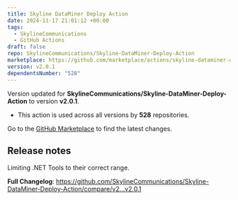 ```yaml
---
title: Skyline DataMiner Deploy Action
date: 2024-11-17 21:01:12 +00:00
tags:
  - SkylineCommunications
  - GitHub Actions
draft: false
repo: SkylineCommunications/Skyline-DataMiner-Deploy-Action
marketplace: https://github.com/marketplace/actions/skyline-dataminer-deploy-action
version: v2.0.1
dependentsNumber: "528"
---
```



Version updated for **SkylineCommunications/Skyline-DataMiner-Deploy-Action** to version **v2.0.1**.
- This action is used across all versions by **528** repositories.

Go to the [GitHub Marketplace](https://github.com/marketplace/actions/skyline-dataminer-deploy-action) to find the latest changes.

## Release notes

Limiting .NET Tools to their correct range.

**Full Changelog**: https://github.com/SkylineCommunications/Skyline-DataMiner-Deploy-Action/compare/v2...v2.0.1
